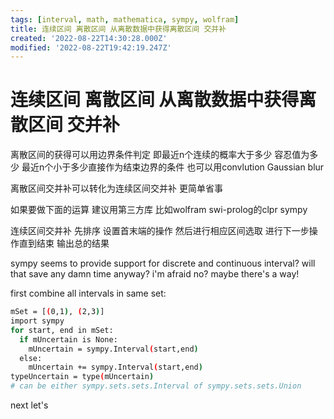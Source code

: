 ```yaml
---
tags: [interval, math, mathematica, sympy, wolfram]
title: 连续区间 离散区间 从离散数据中获得离散区间 交并补
created: '2022-08-22T14:30:28.000Z'
modified: '2022-08-22T19:42:19.247Z'
---
```


# 连续区间 离散区间 从离散数据中获得离散区间 交并补

离散区间的获得可以用边界条件判定 即最近n个连续的概率大于多少 容忍值为多少 最近n个小于多少直接作为结束边界的条件 也可以用convlution Gaussian blur

离散区间交并补可以转化为连续区间交并补 更简单省事

如果要做下面的运算 建议用第三方库 比如wolfram swi-prolog的clpr sympy

连续区间交并补 先排序 设置首末端的操作 然后进行相应区间选取 进行下一步操作直到结束 输出总的结果

sympy seems to provide support for discrete and continuous interval? will that save any damn time anyway? i'm afraid no? maybe there's a way!

first combine all intervals in same set:
```bash
mSet = [(0,1), (2,3)]
import sympy
for start, end in mSet:
  if mUncertain is None:
    mUncertain = sympy.Interval(start,end)
  else:
    mUncertain += sympy.Interval(start,end)
typeUncertain = type(mUncertain)
# can be either sympy.sets.sets.Interval of sympy.sets.sets.Union
```
next let's 
